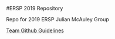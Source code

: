 #ERSP 2019 Repository

Repo for 2019 ERSP Julian McAuley Group

[Team Github Guidelines](https://docs.google.com/document/d/1hM76ivYA4GdZv6I_8XzfL5JcnZCcTpRgF1hnmmYNBvA/edit?usp=sharing)

